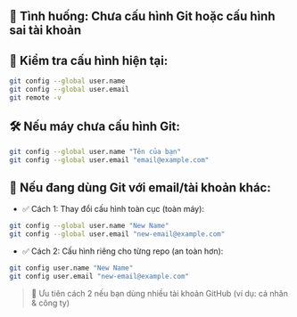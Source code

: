 ## 🔐 Tình huống: Chưa cấu hình Git hoặc cấu hình sai tài khoản

## 🧭 Kiểm tra cấu hình hiện tại:

```bash
git config --global user.name
git config --global user.email
git remote -v
```

## 🛠 Nếu máy chưa cấu hình Git:

```bash
git config --global user.name "Tên của bạn"
git config --global user.email "email@example.com"
```

## 🧪 Nếu đang dùng Git với email/tài khoản khác:

- ✅ Cách 1: Thay đổi cấu hình toàn cục (toàn máy):

```bash
git config --global user.name "New Name"
git config --global user.email "new-email@example.com"
```

- ✅ Cách 2: Cấu hình riêng cho từng repo (an toàn hơn):

```bash
git config user.name "New Name"
git config user.email "new-email@example.com"
```

> 📌 Ưu tiên cách 2 nếu bạn dùng nhiều tài khoản GitHub (ví dụ: cá nhân & công ty)
